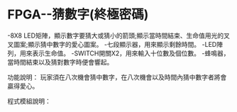 # FPGA--猜數字(終極密碼)
-8X8 LED矩陣，顯示數字要猜大或猜小的箭頭;顯示當時間結束、生命值用光的叉叉圖案;顯示猜中數字的愛心圖案。
-七段顯示器，用來顯示剩餘時間。
-LED陣列，用來表示生命值。
-SWITCH開關X2，用來輸入十位數及個位數。
-蜂鳴器，當時間結束以及猜對數字時便會響起。


功能說明：
玩家須在八次機會猜中數字，在八次機會以及時間內猜中數字者將會贏得愛心。

程式模組說明：

